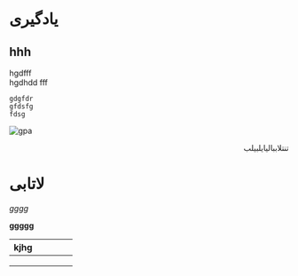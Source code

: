 # یادگیری
## hhh

hgdfff </br>
hgdhdd
fff

```
gdgfdr
gfdsfg
fdsg
```

![gpa](https://github.com/semnan-university-ai/image-processing-class-002/blob/main/benchmark/airplane.png)

<div dir="rtl">
  
  تنتلاببالیایلبیلب
  </div>
  


# لاتابی

*gggg*

**ggggg**


| kjhg |   |   |   |   |
|------|---|---|---|---|
|      |   |   |   |   |
|      |   |   |   |   |
|      |   |   |   |   |
